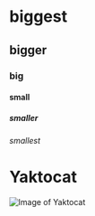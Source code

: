 # biggest
## bigger
### big
#### small
##### smaller
###### smallest

# Yaktocat
![Image of Yaktocat](https://octodex.github.com/images/yaktocat.png)
